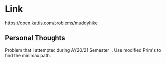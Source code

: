 # Link

https://open.kattis.com/problems/muddyhike

## Personal Thoughts

Problem that I attempted during AY20/21 Semester 1. Use modified Prim's to find the minimax path.

